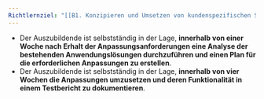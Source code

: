```yaml
---
Richtlernziel: "[[B1. Konzipieren und Umsetzen von kundenspezifischen Softwareanwendungen]]"
---
```

- Der Auszubildende ist selbstständig in der Lage, **innerhalb von einer Woche nach Erhalt der Anpassungsanforderungen eine Analyse der bestehenden Anwendungslösungen durchzuführen und einen Plan für die erforderlichen Anpassungen zu erstellen**.
- Der Auszubildende ist selbstständig in der Lage, **innerhalb von vier Wochen die Anpassungen umzusetzen und deren Funktionalität in einem Testbericht zu dokumentieren**.